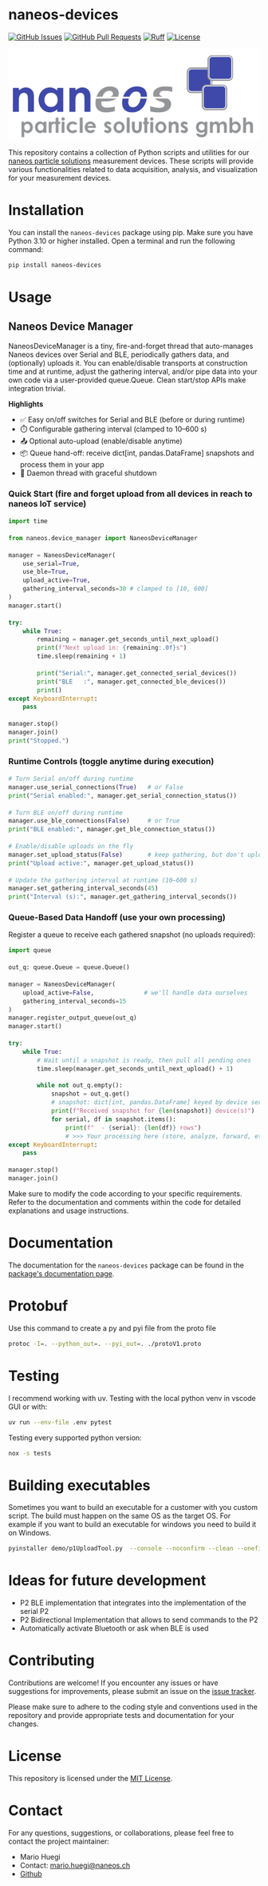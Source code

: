 # naneos-devices


[![GitHub Issues][gh-issues]](https://github.com/naneos-org/python-naneos-devices/issues)
[![GitHub Pull Requests][gh-pull-requests]](https://github.com/naneos-org/python-naneos-devices/pulls)
[![Ruff][ruff-badge]](https://github.com/astral-sh/ruff)
[![License][mit-license]](LICENSE.txt)

<!-- hyperlinks -->
[gh-issues]: https://img.shields.io/github/issues/naneos-org/python-naneos-devices
[gh-pull-requests]: https://img.shields.io/github/issues-pr/naneos-org/python-naneos-devices
[ruff-badge]: https://img.shields.io/endpoint?url=https://raw.githubusercontent.com/astral-sh/ruff/main/assets/badge/v2.json
[mit-license]: https://img.shields.io/badge/license-MIT-blue.svg
<!-- hyperlinks -->

[![Projektlogo](https://raw.githubusercontent.com/naneos-org/public-data/master/img/logo_naneos.png)](https://naneos.ch)

This repository contains a collection of Python scripts and utilities for our [naneos particle solutions](https://naneos.ch) measurement devices. These scripts will provide various functionalities related to data acquisition, analysis, and visualization for your measurement devices.

# Installation

You can install the `naneos-devices` package using pip. Make sure you have Python 3.10 or higher installed. Open a terminal and run the following command:

```bash
pip install naneos-devices
```

# Usage

## Naneos Device Manager
NaneosDeviceManager is a tiny, fire-and-forget thread that auto-manages Naneos devices over Serial and BLE, periodically gathers data, and (optionally) uploads it.
You can enable/disable transports at construction time and at runtime, adjust the gathering interval, and/or pipe data into your own code via a user-provided queue.Queue.
Clean start/stop APIs make integration trivial.

**Highlights**
- ✅ Easy on/off switches for Serial and BLE (before or during runtime)
- ⏱️ Configurable gathering interval (clamped to 10–600 s)
- 📤 Optional auto-upload (enable/disable anytime)
- 📦 Queue hand-off: receive dict[int, pandas.DataFrame] snapshots and process them in your app
- 🧵 Daemon thread with graceful shutdown

### Quick Start (fire and forget upload from all devices in reach to naneos IoT service)
```python
import time

from naneos.device_manager import NaneosDeviceManager

manager = NaneosDeviceManager(
    use_serial=True,
    use_ble=True,
    upload_active=True,
    gathering_interval_seconds=30 # clamped to [10, 600]
)
manager.start()

try:
    while True:
        remaining = manager.get_seconds_until_next_upload()
        print(f"Next upload in: {remaining:.0f}s")
        time.sleep(remaining + 1)

        print("Serial:", manager.get_connected_serial_devices())
        print("BLE   :", manager.get_connected_ble_devices())
        print()
except KeyboardInterrupt:
    pass

manager.stop()
manager.join()
print("Stopped.")
```

### Runtime Controls (toggle anytime during execution)
```python
# Turn Serial on/off during runtime
manager.use_serial_connections(True)   # or False
print("Serial enabled:", manager.get_serial_connection_status())

# Turn BLE on/off during runtime
manager.use_ble_connections(False)     # or True
print("BLE enabled:", manager.get_ble_connection_status())

# Enable/disable uploads on the fly
manager.set_upload_status(False)       # keep gathering, but don't upload
print("Upload active:", manager.get_upload_status())

# Update the gathering interval at runtime (10–600 s)
manager.set_gathering_interval_seconds(45)
print("Interval (s):", manager.get_gathering_interval_seconds())
```

### Queue-Based Data Handoff (use your own processing)
Register a queue to receive each gathered snapshot (no uploads required):
```python
import queue

out_q: queue.Queue = queue.Queue()

manager = NaneosDeviceManager(
    upload_active=False,              # we'll handle data ourselves
    gathering_interval_seconds=15
)
manager.register_output_queue(out_q)
manager.start()

try:
    while True:
        # Wait until a snapshot is ready, then pull all pending ones
        time.sleep(manager.get_seconds_until_next_upload() + 1)

        while not out_q.empty():
            snapshot = out_q.get()
            # snapshot: dict[int, pandas.DataFrame] keyed by device serial
            print(f"Received snapshot for {len(snapshot)} device(s)")
            for serial, df in snapshot.items():
                print(f"  - {serial}: {len(df)} rows")
                # >>> Your processing here (store, analyze, forward, etc.)
except KeyboardInterrupt:
    pass

manager.stop()
manager.join()
```

Make sure to modify the code according to your specific requirements. Refer to the documentation and comments within the code for detailed explanations and usage instructions.

# Documentation

The documentation for the `naneos-devices` package can be found in the [package's documentation page](https://naneos-org.github.io/python-naneos-devices/).

# Protobuf
Use this command to create a py and pyi file from the proto file
```bash
protoc -I=. --python_out=. --pyi_out=. ./protoV1.proto 
```

# Testing
I recommend working with uv.
Testing with the local python venv in vscode GUI or with:
```bash
uv run --env-file .env pytest
```

Testing every supported python version:
```bash
nox -s tests
```

# Building executables
Sometimes you want to build an executable for a customer with you custom script.
The build must happen on the same OS as the target OS.
For example if you want to build an executable for windows you need to build it on Windows.

```bash
pyinstaller demo/p1UploadTool.py  --console --noconfirm --clean --onefile
```

# Ideas for future development
* P2 BLE implementation that integrates into the implementation of the serial P2
* P2 Bidirectional Implementation that allows to send commands to the P2
* Automatically activate Bluetooth or ask when BLE is used

# Contributing

Contributions are welcome! If you encounter any issues or have suggestions for improvements, please submit an issue on the [issue tracker](https://github.com/naneos-org/python-naneos-devices/issues).

Please make sure to adhere to the coding style and conventions used in the repository and provide appropriate tests and documentation for your changes.

# License

This repository is licensed under the [MIT License](LICENSE.txt).

# Contact

For any questions, suggestions, or collaborations, please feel free to contact the project maintainer:

- Mario Huegi
- Contact: [mario.huegi@naneos.ch](mailto:mario.huegi@naneos.ch)
- [Github](https://github.com/huegi)
